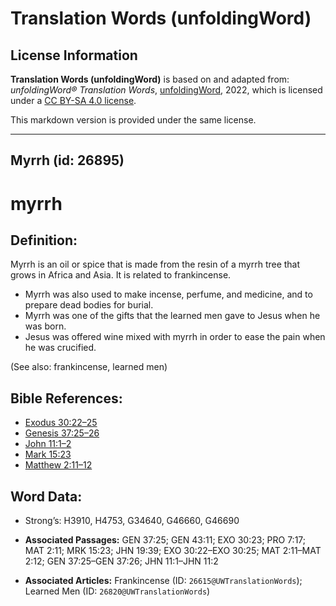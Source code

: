 # Translation Words (unfoldingWord)

## License Information

**Translation Words (unfoldingWord)** is based on and adapted from: _unfoldingWord® Translation Words_, [unfoldingWord](https://unfoldingword.org/utw), 2022, which is licensed under a [CC BY-SA 4.0 license](https://creativecommons.org/licenses/by-sa/4.0/legalcode.en).

This markdown version is provided under the same license.



--------------------------------

## Myrrh (id: 26895)

myrrh
=====

Definition:
-----------

Myrrh is an oil or spice that is made from the resin of a myrrh tree that grows in Africa and Asia. It is related to frankincense.

* Myrrh was also used to make incense, perfume, and medicine, and to prepare dead bodies for burial.
* Myrrh was one of the gifts that the learned men gave to Jesus when he was born.
* Jesus was offered wine mixed with myrrh in order to ease the pain when he was crucified.

(See also: frankincense, learned men)

Bible References:
-----------------

* [Exodus 30:22–25](https://ref.ly/Exod30:22-Exod30:25)
* [Genesis 37:25–26](https://ref.ly/Gen37:25-Gen37:26)
* [John 11:1–2](https://ref.ly/John11:1-John11:2)
* [Mark 15:23](https://ref.ly/Mark15:23)
* [Matthew 2:11–12](https://ref.ly/Matt2:11-Matt2:12)

Word Data:
----------

* Strong’s: H3910, H4753, G34640, G46660, G46690

* **Associated Passages:** GEN 37:25; GEN 43:11; EXO 30:23; PRO 7:17; MAT 2:11; MRK 15:23; JHN 19:39; EXO 30:22–EXO 30:25; MAT 2:11–MAT 2:12; GEN 37:25–GEN 37:26; JHN 11:1–JHN 11:2
* **Associated Articles:** Frankincense (ID: `26615@UWTranslationWords`); Learned Men (ID: `26820@UWTranslationWords`)

